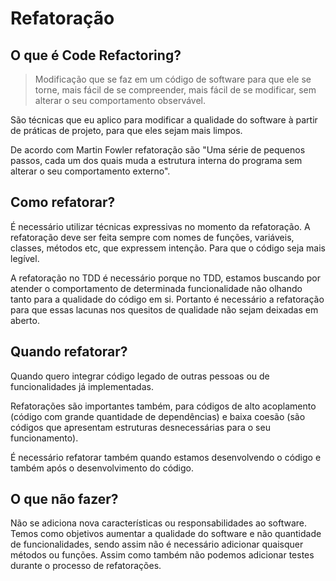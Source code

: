 # Refatoração

## O que é Code Refactoring?

> Modificação que se faz em um código de software para que ele se torne, mais fácil de se compreender, mais fácil de se modificar, sem alterar o seu comportamento observável.

São técnicas que eu aplico para modificar a qualidade do software à partir de práticas de projeto, para que eles sejam mais limpos. 

De acordo com Martin Fowler refatoração são "Uma série de pequenos passos, cada um dos quais muda a estrutura interna do programa sem alterar o seu comportamento externo".

## Como refatorar?

É necessário utilizar técnicas expressivas no momento da refatoração. A refatoração deve ser feita sempre com nomes de funções, variáveis, classes, métodos etc, que expressem intenção. Para que o código seja mais legível.

A refatoração no TDD é necessário porque no TDD, estamos buscando por atender o comportamento de determinada funcionalidade não olhando tanto para a qualidade do código em si. Portanto é necessário a refatoração para que essas lacunas nos quesitos de qualidade não sejam deixadas em aberto.

## Quando refatorar? 

Quando quero integrar código legado de outras pessoas ou de funcionalidades já implementadas.

Refatorações são importantes também, para códigos de alto acoplamento (código com grande quantidade de dependências) e baixa coesão (são códigos que apresentam estruturas desnecessárias para o seu funcionamento).

É necessário refatorar também quando estamos desenvolvendo o código e também após o desenvolvimento do código.

## O que não fazer? 

Não se adiciona nova características ou responsabilidades ao software. Temos como objetivos aumentar a qualidade do software e não quantidade de funcionalidades, sendo assim não é necessário adicionar quaisquer métodos ou funções. Assim como também não podemos adicionar testes durante o processo de refatorações.